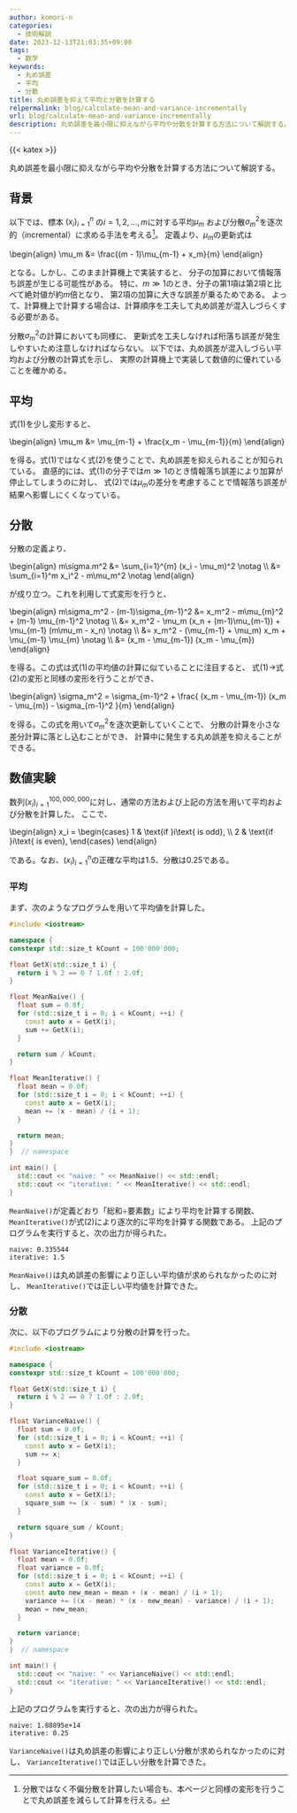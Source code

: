 ```yaml
---
author: komori-n
categories:
  - 技術解説
date: 2023-12-13T21:03:35+09:00
tags:
  - 数学
keywords:
  - 丸め誤差
  - 平均
  - 分散
title: 丸め誤差を抑えて平均と分散を計算する
relpermalink: blog/calculate-mean-and-variance-incrementally
url: blog/calculate-mean-and-variance-incrementally
description: 丸め誤差を最小限に抑えながら平均や分散を計算する方法について解説する。
---
```


{{< katex >}}

丸め誤差を最小限に抑えながら平均や分散を計算する方法について解説する。

## 背景

以下では、標本 $(x_i)_{i=1}^{n}$ の$i=1,2,\dots,m$に対する平均$\mu_m$
および分散$\sigma_m^2$を逐次的（incremental）に求める手法を考える[^1]。
定義より、$\mu_m$の更新式は

\\begin{align}
\mu_m &= \frac{(m - 1)\mu_{m-1} + x_m}{m}
\\end{align}

となる。しかし、このまま計算機上で実装すると、
分子の加算において情報落ち誤差が生じる可能性がある。
特に、$m\gg 1$のとき、分子の第1項は第2項と比べて絶対値が約$m$倍となり、
第2項の加算に大きな誤差が乗るためである。
よって、計算機上で計算する場合は、計算順序を工夫して丸め誤差が混入しづらくする必要がある。

[^1]: 分散ではなく不偏分散を計算したい場合も、本ページと同様の変形を行うことで丸め誤差を減らして計算を行える。

分散$\sigma_m^2$の計算においても同様に、
更新式を工夫しなければ桁落ち誤差が発生しやすいため注意しなければならない。
以下では、丸め誤差が混入しづらい平均および分散の計算式を示し、
実際の計算機上で実装して数値的に優れていることを確かめる。

## 平均

式(1)を少し変形すると、

\\begin{align}
\mu_m &= \mu_{m-1} + \frac{x_m - \mu_{m-1}}{m}
\\end{align}

を得る。式(1)ではなく式(2)を使うことで、丸め誤差を抑えられることが知られている。
直感的には、式(1)の分子では$m\gg 1$のとき情報落ち誤差により加算が停止してしまうのに対し、
式(2)では$\mu_m$の差分を考慮することで情報落ち誤差が結果へ影響しにくくなっている。

## 分散

分散の定義より、

\\begin{align}
m\sigma.m^2 &= \sum_{i=1}^{m} (x_i - \mu_m)^2 \notag \\\\
&= \sum_{i=1}^m x_i^2 - m\mu_m^2 \notag
\\end{align}

が成り立つ。これを利用して式変形を行うと、

\\begin{align}
m\sigma_m^2 - (m-1)\sigma_{m-1}^2
&= x_m^2 - m\mu_{m}^2 + (m-1) \mu_{m-1}^2 \notag \\\\
&= x_m^2 - \mu_m (x_n + (m-1)\mu_{m-1}) + \mu_{m-1} (m\mu_m - x_n) \notag \\\\
&= x_m^2 - (\mu_{m-1} + \mu_m) x_m + \mu_{m-1} \mu_{m} \notag \\\\
&= (x_m - \mu_{m-1}) (x_m - \mu_{m})
\\end{align}

を得る。この式は式(1)の平均値の計算に似ていることに注目すると、
式(1)→式(2)の変形と同様の変形を行うことができ、

\\begin{align}
\sigma_m^2 = \sigma_{m-1}^2 + \frac{
(x_m - \mu_{m-1}) (x_m - \mu_{m}) - \sigma\_{m-1}^2
}{m}
\\end{align}

を得る。この式を用いて$\sigma_m^2$を逐次更新していくことで、
分散の計算を小さな差分計算に落とし込むことができ、
計算中に発生する丸め誤差を抑えることができる。

## 数値実験

数列$(x_i)_{i=1}^{100,000,000}$に対し、通常の方法および上記の方法を用いて平均および分散を計算した。
ここで、

\\begin{align}
x_i = \begin{cases}
1 & \text{if }i\text{ is odd}, \\\\
2 & \text{if }i\text{ is even},
\end{cases}
\\end{align}

である。なお、$(x_i)_{i=1}^{n}$の正確な平均は$1.5$、分散は$0.25$である。

### 平均

まず、次のようなプログラムを用いて平均値を計算した。

```cpp
#include <iostream>

namespace {
constexpr std::size_t kCount = 100'000'000;

float GetX(std::size_t i) {
  return i % 2 == 0 ? 1.0f : 2.0f;
}

float MeanNaive() {
  float sum = 0.0f;
  for (std::size_t i = 0; i < kCount; ++i) {
    const auto x = GetX(i);
    sum += GetX(i);
  }

  return sum / kCount;
}

float MeanIterative() {
  float mean = 0.0f;
  for (std::size_t i = 0; i < kCount; ++i) {
    const auto x = GetX(i);
    mean += (x - mean) / (i + 1);
  }

  return mean;
}
}  // namespace

int main() {
  std::cout << "naive: " << MeanNaive() << std::endl;
  std::cout << "iterative: " << MeanIterative() << std::endl;
}
```

`MeanNaive()`が定義どおり「総和÷要素数」により平均を計算する関数、
`MeanIterative()`が式(2)により逐次的に平均を計算する関数である。
上記のプログラムを実行すると、次の出力が得られた。

```text
naive: 0.335544
iterative: 1.5
```

`MeanNaive()`は丸め誤差の影響により正しい平均値が求められなかったのに対し、
`MeanIterative()`では正しい平均値を計算できた。

### 分散

次に、以下のプログラムにより分散の計算を行った。

```cpp
#include <iostream>

namespace {
constexpr std::size_t kCount = 100'000'000;

float GetX(std::size_t i) {
  return i % 2 == 0 ? 1.0f : 2.0f;
}

float VarianceNaive() {
  float sum = 0.0f;
  for (std::size_t i = 0; i < kCount; ++i) {
    const auto x = GetX(i);
    sum += x;
  }

  float square_sum = 0.0f;
  for (std::size_t i = 0; i < kCount; ++i) {
    const auto x = GetX(i);
    square_sum += (x - sum) * (x - sum);
  }

  return square_sum / kCount;
}

float VarianceIterative() {
  float mean = 0.0f;
  float variance = 0.0f;
  for (std::size_t i = 0; i < kCount; ++i) {
    const auto x = GetX(i);
    const auto new_mean = mean + (x - mean) / (i + 1);
    variance += ((x - mean) * (x - new_mean) - variance) / (i + 1);
    mean = new_mean;
  }

  return variance;
}
}  // namespace

int main() {
  std::cout << "naive: " << VarianceNaive() << std::endl;
  std::cout << "iterative: " << VarianceIterative() << std::endl;
}
```

上記のプログラムを実行すると、次の出力が得られた。

```text
naive: 1.88895e+14
iterative: 0.25
```

`VarianceNaive()`は丸め誤差の影響により正しい分散が求められなかったのに対し、
`VarianceIterative()`では正しい分散を計算できた。
